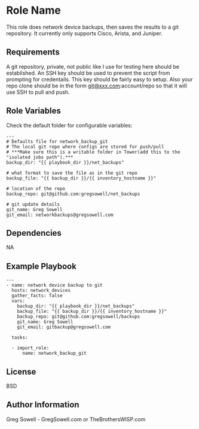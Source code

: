 Role Name
=========

This role does network device backups, then saves the results to a git repository.
It currently only supports Cisco, Arista, and Juniper.

Requirements
------------

A git repository, private, not public like I use for testing here should be established.
An SSH key should be used to prevent the script from prompting for credentails.
  This key should be fairly easy to setup.  Also your repo clone should be in the form
  git@xxx.com:account/repo so that it will use SSH to pull and push.

Role Variables
--------------

Check the default folder for configurable variables:
```
---
# Defaults file for network_backup_git
# The local git repo where configs are stored for push/pull
# ***Make sure this is a writable folder in Tower(add this to the "isolated jobs path").***
backup_dir: "{{ playbook_dir }}/net_backups"

# what format to save the file as in the git repo
backup_file: "{{ backup_dir }}/{{ inventory_hostname }}"

# location of the repo
backup_repo: git@github.com:gregsowell/net_backups

# git update details
git_name: Greg Sowell
git_email: networkbackups@gregsowell.com
```

Dependencies
------------
NA

Example Playbook
----------------
```
---
- name: network device backup to git
  hosts: network_devices
  gather_facts: false
  vars:
    backup_dir: "{{ playbook_dir }}/net_backups"
    backup_file: "{{ backup_dir }}/{{ inventory_hostname }}"
    backup_repo: git@github.com:gregsowell/backups
    git_name: Greg Sowell
    git_email: gitbackup@gregsowell.com
  
  tasks:

  - import_role:
      name: network_backup_git
```
License
-------

BSD

Author Information
------------------

Greg Sowell - GregSowell.com or TheBrothersWISP.com
